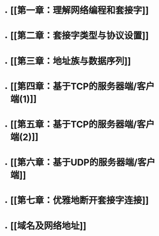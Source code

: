 - # [[第一章：理解网络编程和套接字]]
- # [[第二章：套接字类型与协议设置]]
- # [[第三章：地址族与数据序列]]
- # [[第四章：基于TCP的服务器端/客户端(1)]]
- # [[第五章：基于TCP的服务器端/客户端(2)]]
- # [[第六章：基于UDP的服务器端/客户端]]
- # [[第七章：优雅地断开套接字连接]]
- # [[域名及网络地址]]